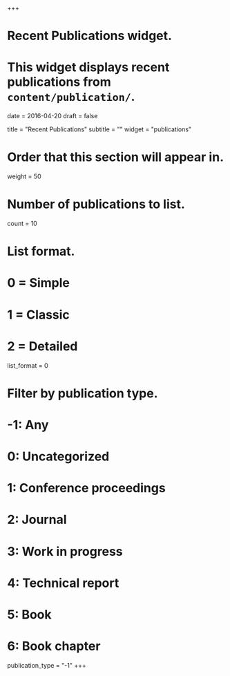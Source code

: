 +++
# Recent Publications widget.
# This widget displays recent publications from `content/publication/`.

date = 2016-04-20
draft = false

title = "Recent Publications"
subtitle = ""
widget = "publications"

# Order that this section will appear in.
weight = 50

# Number of publications to list.
count = 10

# List format.
#   0 = Simple
#   1 = Classic
#   2 = Detailed
list_format = 0

# Filter by publication type.
# -1: Any
#  0: Uncategorized
#  1: Conference proceedings
#  2: Journal
#  3: Work in progress
#  4: Technical report
#  5: Book
#  6: Book chapter
publication_type = "-1"
+++

